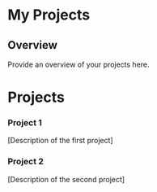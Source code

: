 # My Projects

## Overview

Provide an overview of your projects here.

# Projects
### Project 1
[Description of the first project]

### Project 2
[Description of the second project]
